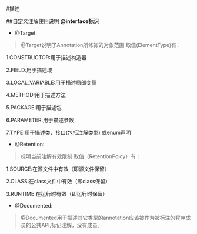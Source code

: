 #描述

##自定义注解使用说明
**@interface标识**
* @Target
>@Target说明了Annotation所修饰的对象范围
取值(ElementType)有：
>
1.CONSTRUCTOR:用于描述构造器

2.FIELD:用于描述域

3.LOCAL_VARIABLE:用于描述局部变量

4.METHOD:用于描述方法

5.PACKAGE:用于描述包

6.PARAMETER:用于描述参数

7.TYPE:用于描述类、接口(包括注解类型) 或enum声明
* @Retention:
> 标明当前注解有效限制
> 取值（RetentionPoicy）有：
>

1.SOURCE:在源文件中有效（即源文件保留）

2.CLASS:在class文件中有效（即class保留）

3.RUNTIME:在运行时有效（即运行时保留）

* @Documented:
> @Documented用于描述其它类型的annotation应该被作为被标注的程序成员的公共API,标记注解，没有成员。

